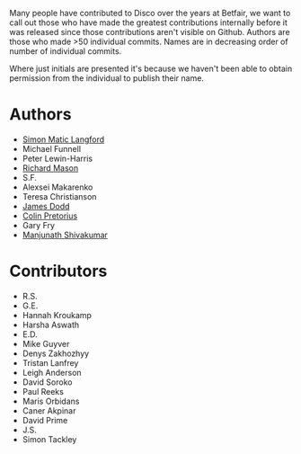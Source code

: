 Many people have contributed to Disco over the years at Betfair, we want to call out those who have made the greatest contributions internally before it was released since those contributions aren't visible on Github. Authors are those who made >50 individual commits. Names are in decreasing order of number of individual commits.

Where just initials are presented it's because we haven't been able to obtain permission from the individual to publish their name.

Authors
=======
* [Simon Matic Langford](http://eswdd.github.io)
* Michael Funnell
* Peter Lewin-Harris
* [Richard Mason](http://github.com/richardqd)
* S.F.
* Alexsei Makarenko 
* Teresa Christianson
* [James Dodd ](https://github.com/dodderish)
* [Colin Pretorius](http://github.com/colinpretorius)
* Gary Fry	
* [Manjunath Shivakumar](https://github.com/ManjunathShivakumar)

Contributors
============
* R.S.
* G.E.
* Hannah Kroukamp	
* Harsha Aswath
* E.D.
* Mike Guyver 
* Denys Zakhozhyy
* Tristan Lanfrey
* Leigh Anderson 
* David Soroko
* Paul Reeks 
* Maris Orbidans
* Caner Akpinar	
* David Prime 
* J.S.
* Simon Tackley
